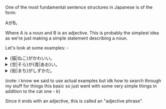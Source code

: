 One of the most fundamental sentence structures in Japanese is of the form:

AがB。

Where A is a noun and B is an adjective.  This is probably the simplest idea as we're just making a simple statement describing a noun.

Let's look at some examples: -

<details>
	<summary>{猫|ねこ}がかわいい。</summary>
	Cat is cute.
</details>

<details>
	<summary>{空|そら}が{青|あお}い。</summary>
	Sky is blue.
</details>

<details>
	<summary>{街|まち}がしずかだ。</summary>
</details>

(note: i know we said to use actual examples but idk how to search through my stuff for things this basic so just went with some very simple things in addition to the cat one - k)

Since it ends with an adjective, this is called an "adjective phrase". 
